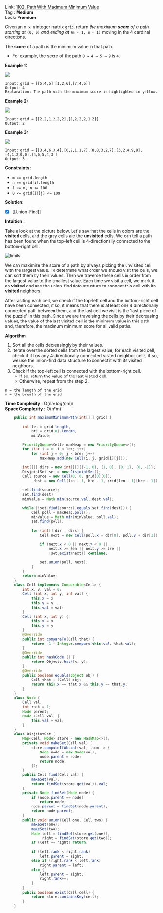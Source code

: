 Link: [1102. Path With Maximum Minimum Value](https://leetcode.com/problems/path-with-maximum-minimum-value/) <br>
Tag : **Medium**<br>
Lock: **Premium**

Given an `m x n` integer matrix `grid`, return _the maximum **score** of a path starting at_ `(0, 0)` _and ending at_ `(m - 1, n - 1)` moving in the 4 cardinal directions.

The **score** of a path is the minimum value in that path.

-   For example, the score of the path `8 → 4 → 5 → 9` is `4`.

**Example 1:**

![](https://assets.leetcode.com/uploads/2021/08/05/maxgrid1.jpg)
```
Input: grid = [[5,4,5],[1,2,6],[7,4,6]]
Output: 4
Explanation: The path with the maximum score is highlighted in yellow. 
```

**Example 2:**

![](https://assets.leetcode.com/uploads/2021/08/05/maxgrid2.jpg)
```
Input: grid = [[2,2,1,2,2,2],[1,2,2,2,1,2]]
Output: 2
```

**Example 3:**

![](https://assets.leetcode.com/uploads/2021/08/05/maxgrid3.jpg)
```
Input: grid = [[3,4,6,3,4],[0,2,1,1,7],[8,8,3,2,7],[3,2,4,9,8],[4,1,2,0,0],[4,6,5,4,3]]
Output: 3
```

**Constraints:**
-   `m == grid.length`
-   `n == grid[i].length`
-   `1 <= m, n <= 100`
-   `0 <= grid[i][j] <= 109`

**Solution:**

- [x] [[Union-Find]]

**Intuition** :

Take a look at the picture below. Let's say that the cells in colors are the **visited** cells, and the grey cells are the **unvisited** cells. We can tell a path has been found when the top-left cell is 4-directionally connected to the bottom-right cell.

![limits](https://leetcode.com/problems/path-with-maximum-minimum-value/Figures/1102/1102-uf-example.drawio.png)

We can maximize the score of a path by always picking the unvisited cell with the largest value. To determine what order we should visit the cells, we can sort them by their values. Then we traverse these cells in order from the largest value to the smallest value. Each time we visit a cell, we mark it as **visited** and use the union-find data structure to connect this cell with its **visited** neighbors.

After visiting each cell, we check if the top-left cell and the bottom-right cell have been connected, if so, it means that there is at least one 4 directionally connected path between them, and the last cell we visit is the 'last piece of the puzzle' in this path. Since we are traversing the cells by their decreasing values, the value of the last visited cell is the minimum value in this path and, therefore, the maximum minimum score for all valid paths.

**Algorithm**
1.  Sort all the cells decreasingly by their values.
2.  Iterate over the sorted cells from the largest value, for each visited cell, check if it has any 4-directionally connected visited neighbor cells, if so, we use the union-find data structure to connect it with its visited neighbors.
3.  Check if the top-left cell is connected with the bottom-right cell.
    -   If so, return the value of the last visited cell.
    -   Otherwise, repeat from the step 2.

```
n = the length of the grid
m = the breath of the grid
```
**Time Complexity** : O(n*m log(n*m))<br>
**Space Complexity** : O(n*m)

```java
    public int maximumMinimumPath(int[][] grid) {
        
        int len = grid.length,
            bre = grid[0].length,
            minValue;
        
        PriorityQueue<Cell> maxHeap = new PriorityQueue<>();
        for (int i = 0; i < len; i++)
            for (int j = 0; j < bre; j++)
                maxHeap.add(new Cell(i, j, grid[i][j]));
        
        int[][] dirs = new int[][]{{-1, 0}, {1, 0}, {0, 1}, {0, -1}};
        DisjointSet set = new DisjointSet();
        Cell source = new Cell(0, 0, grid[0][0]),
             dest = new Cell(len - 1, bre - 1, grid[len - 1][bre - 1]);
        
        set.find(source);
        set.find(dest);
        minValue = Math.min(source.val, dest.val);
        
        while (!set.find(source).equals(set.find(dest))) {
            Cell poll = maxHeap.poll();
            minValue = Math.min(minValue, poll.val);
            set.find(poll);
            
            for (int[] dir : dirs) {
                Cell next = new Cell(poll.x + dir[0], poll.y + dir[1]);
                
                if (next.x < 0 || next.y < 0 ||
                    next.x >= len || next.y >= bre || 
                    !set.exist(next)) continue;
                
                set.union(poll, next);
            }
        }
        return minValue;
    }
    class Cell implements Comparable<Cell> {
        int x, y, val = 0;
        Cell (int x, int y, int val) {
            this.x = x;
            this.y = y;
            this.val = val;
        }
        Cell (int x, int y) {
            this.x = x;
            this.y = y;
        }
        @Override
        public int compareTo(Cell that) {
            return -1 * Integer.compare(this.val, that.val);
        }
        @Override
        public int hashCode () {
            return Objects.hash(x, y);
        }
        @Override
        public boolean equals(Object obj) {
            Cell that = (Cell) obj;
            return this.x == that.x && this.y == that.y;
        }
    }
    class Node {
        Cell val;
        int rank = 1;
        Node parent;
        Node (Cell val) {
            this.val = val;
        }
    }
    class DisjointSet {
        Map<Cell, Node> store = new HashMap<>();
        private void makeSet(Cell val) {
            store.computeIfAbsent(val, item -> {
                Node node = new Node(val);
                node.parent = node;
                return node;
            });
        }
        public Cell find(Cell val) {
            makeSet(val);
            return findSet(store.get(val)).val;
        }
        private Node findSet(Node node) {
            if (node.parent == node)
                return node;
            node.parent = findSet(node.parent);
            return node.parent;
        }
        public void union(Cell one, Cell two) {
            makeSet(one);
            makeSet(two);
            Node left = findSet(store.get(one)),
                 right = findSet(store.get(two));
            if (left == right) return;
            
            if (left.rank < right.rank)
                left.parent = right;
            else if (right.rank < left.rank)
                right.parent = left;
            else {
                left.parent = right;
                right.rank++;
            }
        }
        public boolean exist(Cell cell) {
            return store.containsKey(cell);
        }
    }
```


